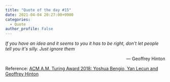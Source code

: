 ```yaml
---
title: "Quote of the day #15"
date: 2021-04-04 20:27:00+0900
categories:
  - Quote
author_profile: False
---
```


*If you have an idea and it seems to you it has to be right, don't let people tell you it's silly. Just ignore them*

<div style="text-align: right"> &mdash; Geoffrey Hinton </div>

Reference: [ACM A.M. Turing Award 2018: Yoshua Bengio, Yan Lecun and Geoffrey Hinton
](https://www.youtube.com/watch?v=HzilDIhWhrE)